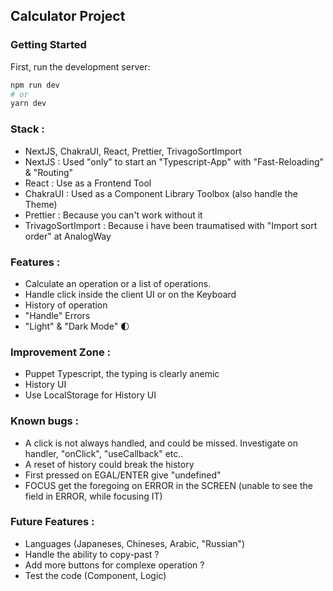 ## Calculator Project

### Getting Started

First, run the development server:

```bash
npm run dev
# or
yarn dev
```

### Stack :

-   NextJS, ChakraUI, React, Prettier, TrivagoSortImport
-   NextJS : Used "only" to start an "Typescript-App" with "Fast-Reloading" & "Routing"
-   React : Use as a Frontend Tool
-   ChakraUI : Used as a Component Library Toolbox (also handle the Theme)
-   Prettier : Because you can't work without it
-   TrivagoSortImport : Because i have been traumatised with "Import sort order" at AnalogWay

### Features :

-   Calculate an operation or a list of operations.
-   Handle click inside the client UI or on the Keyboard
-   History of operation
-   "Handle" Errors
-   "Light" & "Dark Mode" 🌓

### Improvement Zone :

-   Puppet Typescript, the typing is clearly anemic
-   History UI
-   Use LocalStorage for History UI

### Known bugs :

-   A click is not always handled, and could be missed. Investigate on handler, "onClick", "useCallback" etc..
-   A reset of history could break the history
-   First pressed on EGAL/ENTER give "undefined"
-   FOCUS get the foregoing on ERROR in the SCREEN (unable to see the field in ERROR, while focusing IT)

### Future Features :

-   Languages (Japaneses, Chineses, Arabic, "Russian")
-   Handle the ability to copy-past ?
-   Add more buttons for complexe operation ?
-   Test the code (Component, Logic)
